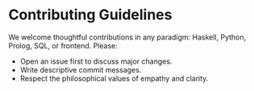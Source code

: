 # Contributing Guidelines

We welcome thoughtful contributions in any paradigm: Haskell, Python, Prolog, SQL, or frontend.
Please:
- Open an issue first to discuss major changes.
- Write descriptive commit messages.
- Respect the philosophical values of empathy and clarity.
